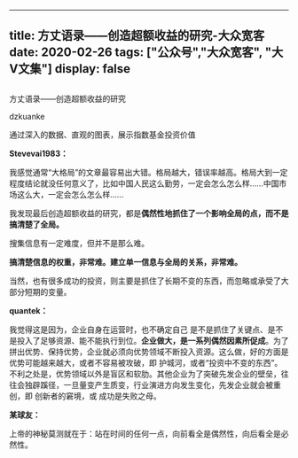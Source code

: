 
---
title:   方丈语录——创造超额收益的研究-大众宽客
date: 2020-02-26
tags: ["公众号","大众宽客", "大V文集"]
display: false
---


## 



方丈语录——创造超额收益的研究




dzkuanke




通过深入的数据、直观的图表，展示指数基金投资价值


**Stevevai1983：**

我感觉通常“大格局”的文章最容易出大错。格局越大，错误率越高。格局大到一定程度结论就没任何意义了，比如中国人民这么勤劳，一定会怎么怎么样……中国市场这么大，一定会怎么怎么样……



我发现最后创造超额收益的研究，都是**偶然性地抓住了一个影响全局的点，而不是搞清楚了全局。**

搜集信息有一定难度，但并不是那么难。

**搞清楚信息的权重，非常难。建立单一信息与全局的关系，非常难。**

当然，也有很多成功的投资，则主要是抓住了长期不变的东西，而忽略或承受了大部分短期的变量。





**quantek：**

我觉得这是因为，企业自身在运营时，也不确定自己 是不是抓住了关键点、是不是投入了足够资源、能不能执行到位。**企业做大，是一系列偶然因素所促成**。为了拼出优势、保持优势，企业就必须向优势领域不断投入资源。这么做，好的方面是优势可能越来越大，或者不容易被攻破，即 护城河，或者“投资中不变的东西”。不利之处是，优势领域以外是盲区和软肋。其他企业为了突破先发企业的壁垒，往往会独辟蹊径，一旦量变产生质变，行业演进方向发生变化，先发企业就会被重创，即 创新者的窘境，或 成功是失败之母。



**某球友：**

上帝的神秘莫测就在于：站在时间的任何一点，向前看全是偶然性，向后看全是必然性。








